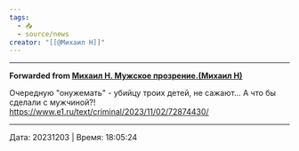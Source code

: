 ```yaml
---
tags:
  - 📥
  - source/news
creator: "[[@Михаил Н]]"
---
```



***

**Forwarded from [Михаил Н. Мужское прозрение.(Михаил Н)](https://t.me/mikhailNPZ/204)**

Очередную "онужемать" - убийцу троих детей, не сажают... А что бы сделали с мужчиной?!  https://www.e1.ru/text/criminal/2023/11/02/72874430/

---

Дата: 20231203 | Время: 18:05:24
